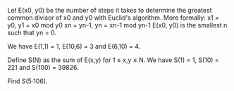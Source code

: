 

Let E(x0, y0) be the number of steps it takes to determine the greatest common divisor of x0 and y0 with Euclid's algorithm. More formally:
x1 = y0, y1 = x0 mod y0
xn = yn-1, yn = xn-1 mod yn-1
E(x0, y0) is the smallest n such that yn = 0.


We have E(1,1) = 1, E(10,6) = 3 and E(6,10) = 4.


Define S(N) as the sum of E(x,y) for 1 &#8804; x,y &#8804; N.
We have S(1) = 1, S(10) = 221 and S(100) = 39826.


Find S(5&#183;106).


